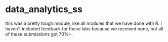 # data_analytics_ss

this was a pretty tough module, like all modules that we have done with R. I haven't included feedback for these labs because we received none, but all of these submissions got 70%+.
